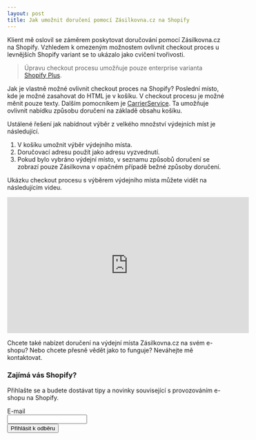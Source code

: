 ```yaml
---
layout: post
title: Jak umožnit doručení pomocí Zásilkovna.cz na Shopify
---
```


Klient mě oslovil se záměrem poskytovat doručování pomocí Zásilkovna.cz na Shopify. Vzhledem k omezeným možnostem ovlivnit checkout proces u levnějších Shopify variant se to ukázalo jako cvičení tvořivosti.

> Úpravu checkout procesu umožňuje pouze enterprise varianta [Shopify Plus](https://www.shopify.com/plus).

Jak je vlastně možné ovlivnit checkout proces na Shopify? Poslední místo, kde je možné zasahovat do HTML je v košíku. V checkout procesu je možné měnit pouze texty. Dalším pomocníkem je [CarrierService](https://help.shopify.com/api/reference/shipping_and_fulfillment/carrierservice). Ta umožňuje ovlivnit nabídku způsobu doručení na základě obsahu košíku.

Ustálené řešení jak nabídnout výběr z velkého množství výdejních míst je následující.

1. V košíku umožnit výběr výdejního místa.
2. Doručovací adresu použít jako adresu vyzvednutí.
3. Pokud bylo vybráno výdejní místo, v seznamu způsobů doručení se zobrazí pouze Zásilkovna v opačném případě bežné způsoby doručení.

Ukázku checkout procesu s výběrem výdejního místa můžete vidět na následujícím videu.

<p class="post__image-center">
  <iframe width="560" height="315" src="https://www.youtube.com/embed/ZX39HoaZcrM?rel=0" frameborder="0" allow="autoplay; encrypted-media" allowfullscreen></iframe>
</p>

Chcete také nabízet doručení na výdejní místa Zásilkovna.cz na svém e-shopu? Nebo chcete přesně vědět jako to funguje? Neváhejte mě kontaktovat.

### Zajímá vás Shopify?

Přihlašte se a budete dostávat tipy a novinky související s provozováním e-shopu na Shopify.

<form action="https://www.getdrip.com/forms/572224451/submissions" method="post" data-drip-embedded-form="572224451">
  <div>
      <label for="drip-email">E-mail</label><br />
      <input type="email" id="drip-email" name="fields[email]" value="" />
  </div>
  <input type="submit" value="Přihlásit k odběru" data-drip-attribute="sign-up-button" />
</form>
